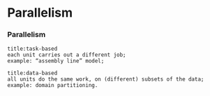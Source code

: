 # Parallelism
### Parallelism
```ad-def
title:task-based
each unit carries out a different job;
example: “assembly line” model;
```

```ad-def
title:data-based
all units do the same work, on (different) subsets of the data;
example: domain partitioning.
```
